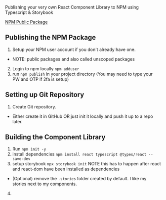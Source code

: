 Publishing your very own React Component Library to NPM using Typescript & Storybook

[NPM Public Package](https://docs.npmjs.com/creating-node-js-modules)

## Publishing the NPM Package

1. Setup your NPM user account if you don't already have one.
  - NOTE: public packages and also called unscoped packages
2. Login to npm locally `npm adduser`
3. run `npm publish` in your project directory (You may need to type your PW and OTP if 2fa is setup)

## Setting up Git Repository
1. Create Git repository.
  - Either create it in GitHub OR just init it locally and push it up to a repo later.

## Building the Component Library
1. Run `npm init -y`
2. install dependencies `npm install react typescript @types/react --save-dev`
3. setup storybook `npx storybook init` NOTE this has to happen after react and react-dom have been installed as dependencies
  - (Optional) remove the `.stories` folder created by default. I like my stories next to my components.
4. 